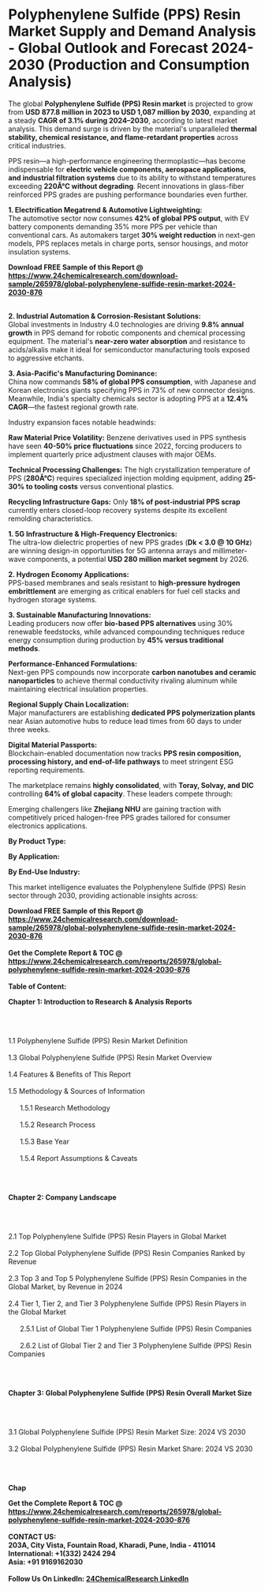 <h1>Polyphenylene Sulfide (PPS) Resin Market Supply and Demand Analysis - Global Outlook and Forecast 2024-2030 (Production and Consumption Analysis)</h1><p>The global <strong>Polyphenylene Sulfide (PPS) Resin market</strong> is projected to grow from <strong>USD 877.8 million in 2023 to USD 1,087 million by 2030</strong>, expanding at a steady <strong>CAGR of 3.1% during 2024–2030</strong>, according to latest market analysis. This demand surge is driven by the material's unparalleled <strong>thermal stability, chemical resistance, and flame-retardant properties</strong> across critical industries.</p><p>PPS resin—a high-performance engineering thermoplastic—has become indispensable for <strong>electric vehicle components, aerospace applications, and industrial filtration systems</strong> due to its ability to withstand temperatures exceeding <strong>220Â°C without degrading</strong>. Recent innovations in glass-fiber reinforced PPS grades are pushing performance boundaries even further.</p><p><strong>1. Electrification Megatrend &amp; Automotive Lightweighting:</strong><br>
The automotive sector now consumes <strong>42% of global PPS output</strong>, with EV battery components demanding 35% more PPS per vehicle than conventional cars. As automakers target <strong>30% weight reduction</strong> in next-gen models, PPS replaces metals in charge ports, sensor housings, and motor insulation systems.</p><div><b>Download FREE Sample of this Report @ 
            <a href="https://www.24chemicalresearch.com/download-sample/265978/global-polyphenylene-sulfide-resin-market-2024-2030-876">
            https://www.24chemicalresearch.com/download-sample/265978/global-polyphenylene-sulfide-resin-market-2024-2030-876</a></b></div><br><p><strong>2. Industrial Automation &amp; Corrosion-Resistant Solutions:</strong><br>
Global investments in Industry 4.0 technologies are driving <strong>9.8% annual growth</strong> in PPS demand for robotic components and chemical processing equipment. The material's <strong>near-zero water absorption</strong> and resistance to acids/alkalis make it ideal for semiconductor manufacturing tools exposed to aggressive etchants.</p><p><strong>3. Asia-Pacific's Manufacturing Dominance:</strong><br>
China now commands <strong>58% of global PPS consumption</strong>, with Japanese and Korean electronics giants specifying PPS in 73% of new connector designs. Meanwhile, India's specialty chemicals sector is adopting PPS at a <strong>12.4% CAGR</strong>—the fastest regional growth rate.</p><p>Industry expansion faces notable headwinds:</p><p><strong>Raw Material Price Volatility:</strong> Benzene derivatives used in PPS synthesis have seen <strong>40-50% price fluctuations</strong> since 2022, forcing producers to implement quarterly price adjustment clauses with major OEMs.</p><p><strong>Technical Processing Challenges:</strong> The high crystallization temperature of PPS (<strong>280Â°C</strong>) requires specialized injection molding equipment, adding <strong>25-30% to tooling costs</strong> versus conventional plastics.</p><p><strong>Recycling Infrastructure Gaps:</strong> Only <strong>18% of post-industrial PPS scrap</strong> currently enters closed-loop recovery systems despite its excellent remolding characteristics.</p><p><strong>1. 5G Infrastructure &amp; High-Frequency Electronics:</strong><br>
The ultra-low dielectric properties of new PPS grades (<strong>Dk &lt; 3.0 @ 10 GHz</strong>) are winning design-in opportunities for 5G antenna arrays and millimeter-wave components, a potential <strong>USD 280 million market segment</strong> by 2026.</p><p><strong>2. Hydrogen Economy Applications:</strong><br>
PPS-based membranes and seals resistant to <strong>high-pressure hydrogen embrittlement</strong> are emerging as critical enablers for fuel cell stacks and hydrogen storage systems.</p><p><strong>3. Sustainable Manufacturing Innovations:</strong><br>
Leading producers now offer <strong>bio-based PPS alternatives</strong> using 30% renewable feedstocks, while advanced compounding techniques reduce energy consumption during production by <strong>45% versus traditional methods</strong>.</p><p><strong>Performance-Enhanced Formulations:</strong><br>
	Next-gen PPS compounds now incorporate <strong>carbon nanotubes and ceramic nanoparticles</strong> to achieve thermal conductivity rivaling aluminum while maintaining electrical insulation properties.</p><p><strong>Regional Supply Chain Localization:</strong><br>
	Major manufacturers are establishing <strong>dedicated PPS polymerization plants</strong> near Asian automotive hubs to reduce lead times from 60 days to under three weeks.</p><p><strong>Digital Material Passports:</strong><br>
	Blockchain-enabled documentation now tracks <strong>PPS resin composition, processing history, and end-of-life pathways</strong> to meet stringent ESG reporting requirements.</p><p>The marketplace remains <strong>highly consolidated</strong>, with <strong>Toray, Solvay, and DIC</strong> controlling <strong>64% of global capacity</strong>. These leaders compete through:</p><p>Emerging challengers like <strong>Zhejiang NHU</strong> are gaining traction with competitively priced halogen-free PPS grades tailored for consumer electronics applications.</p><p><strong>By Product Type:</strong></p><p><strong>By Application:</strong></p><p><strong>By End-Use Industry:</strong></p><p>This market intelligence evaluates the Polyphenylene Sulfide (PPS) Resin sector through 2030, providing actionable insights across:</p><div><b>Download FREE Sample of this Report @ 
            <a href="https://www.24chemicalresearch.com/download-sample/265978/global-polyphenylene-sulfide-resin-market-2024-2030-876">
            https://www.24chemicalresearch.com/download-sample/265978/global-polyphenylene-sulfide-resin-market-2024-2030-876</a></b></div><br><div><b>Get the Complete Report & TOC @ 
            <a href="https://www.24chemicalresearch.com/reports/265978/global-polyphenylene-sulfide-resin-market-2024-2030-876">
            https://www.24chemicalresearch.com/reports/265978/global-polyphenylene-sulfide-resin-market-2024-2030-876</a></b></div><br>
            <b>Table of Content:</b><p><p><strong>Chapter 1: Introduction to Research &amp; Analysis Reports</strong></p><br />
<br />
<p>1.1 Polyphenylene Sulfide (PPS) Resin  Market Definition<br /><br />
1.3 Global Polyphenylene Sulfide (PPS) Resin  Market Overview<br /><br />
1.4 Features &amp; Benefits of This Report<br /><br />
1.5 Methodology &amp; Sources of Information<br /><br />
&nbsp;&nbsp;&nbsp;&nbsp;&nbsp; 1.5.1 Research Methodology<br /><br />
&nbsp;&nbsp;&nbsp;&nbsp;&nbsp; 1.5.2 Research Process<br /><br />
&nbsp;&nbsp;&nbsp;&nbsp;&nbsp; 1.5.3 Base Year<br /><br />
&nbsp;&nbsp;&nbsp;&nbsp;&nbsp; 1.5.4 Report Assumptions &amp; Caveats</p><br />
<br />
<p><strong>Chapter 2: Company Landscape</strong></p><br />
<br />
<p>2.1 Top Polyphenylene Sulfide (PPS) Resin  Players in Global Market<br /><br />
2.2 Top Global Polyphenylene Sulfide (PPS) Resin  Companies Ranked by Revenue<br /><br />
2.3 Top 3 and Top 5 Polyphenylene Sulfide (PPS) Resin  Companies in the Global Market, by Revenue in 2024<br /><br />
2.4 Tier 1, Tier 2, and Tier 3 Polyphenylene Sulfide (PPS) Resin  Players in the Global Market<br /><br />
&nbsp;&nbsp;&nbsp;&nbsp;&nbsp; 2.5.1 List of Global Tier 1 Polyphenylene Sulfide (PPS) Resin  Companies<br /><br />
&nbsp;&nbsp;&nbsp;&nbsp;&nbsp; 2.6.2 List of Global Tier 2 and Tier 3 Polyphenylene Sulfide (PPS) Resin  Companies</p><br />
<br />
<p><strong>Chapter 3: Global Polyphenylene Sulfide (PPS) Resin  Overall Market Size</strong></p><br />
<br />
<p>3.1 Global Polyphenylene Sulfide (PPS) Resin  Market Size: 2024 VS 2030<br /><br />
3.2 Global Polyphenylene Sulfide (PPS) Resin  Market Share: 2024 VS 2030</p><br />
<br />
<p><strong>Chap</p><div><b>Get the Complete Report & TOC @ 
            <a href="https://www.24chemicalresearch.com/reports/265978/global-polyphenylene-sulfide-resin-market-2024-2030-876">
            https://www.24chemicalresearch.com/reports/265978/global-polyphenylene-sulfide-resin-market-2024-2030-876</a></b></div><br><b>CONTACT US:</b><br>
            203A, City Vista, Fountain Road, Kharadi, Pune, India - 411014<br>
            International: +1(332) 2424 294<br>
            Asia: +91 9169162030 <br><br>
            Follow Us On LinkedIn: <a href="https://www.linkedin.com/company/24chemicalresearch/">24ChemicalResearch LinkedIn</a>